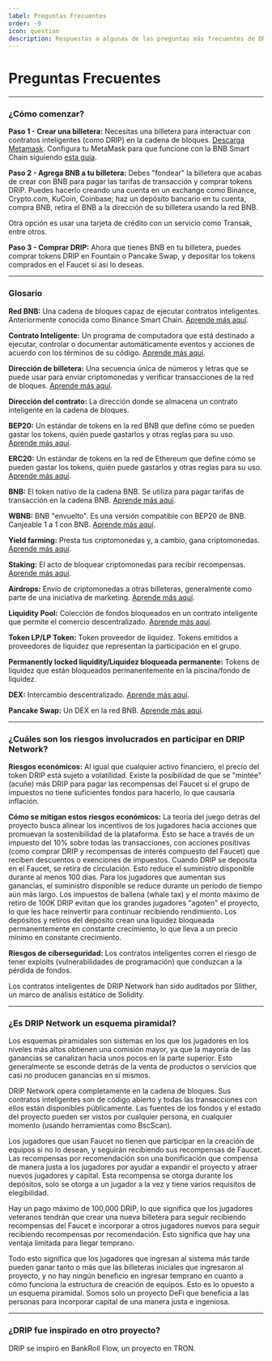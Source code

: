 ```yaml
---
label: Preguntas Frecuentes
order: -9
icon: question
description: Respuestas a algunas de las preguntas más frecuentes de DRIP Network, tales como ¿Cuales son los riesgos al participar en Drip Network?
---
```


# Preguntas Frecuentes

---
### ¿Cómo comenzar?

**Paso 1 - Crear una billetera:**
Necesitas una billetera para interactuar con contratos inteligentes (como DRIP) en la cadena de bloques. [Descarga Metamask](https://metamask.io).  Configura tu MetaMask para que funcione con la BNB Smart Chain siguiendo [esta guía](https://academy.binance.com/es/articles/connecting-metamask-to-binance-smart-chain).

**Paso 2 - Agrega BNB a tu billetera:**
Debes "fondear" la billetera que acabas de crear con BNB para pagar las tarifas de transacción y comprar tokens DRIP. Puedes hacerlo creando una cuenta en un exchange como Binance, Crypto.com, KuCoin, Coinbase; haz un depósito bancario en tu cuenta, compra BNB, retira el BNB a la dirección de su billetera usando la red BNB.

Otra opción es usar una tarjeta de crédito con un servicio como Transak, entre otros.

**Paso 3 - Comprar DRIP:**
Ahora que tienes BNB en tu billetera, puedes comprar tokens DRIP en Fountain o Pancake Swap, y depositar los tokens comprados en el Faucet si así lo deseas.

---
### Glosario

**Red BNB:**
Una cadena de bloques capaz de ejecutar contratos inteligentes. Anteriormente conocida como Binance Smart Chain. [Aprende más aquí](https://academy.binance.com/es/articles/an-introduction-to-binance-smart-chain-bsc).

**Contrato Inteligente:**
Un programa de computadora que está destinado a ejecutar, controlar o documentar automáticamente eventos y acciones de acuerdo con los términos de su código. [Aprende más aquí](https://academy.binance.com/es/articles/what-are-smart-contracts).

**Dirección de billetera:**
Una secuencia única de números y letras que se puede usar para enviar criptomonedas y verificar transacciones de la red de bloques. [Aprende más aquí](https://academy.binance.com/es/articles/crypto-wallet-types-explained).

**Dirección del contrato:**
La dirección donde se almacena un contrato inteligente en la cadena de bloques.

**BEP20:**
Un estándar de tokens en la red BNB que define cómo se pueden gastar los tokens, quién puede gastarlos y otras reglas para su uso. [Aprende más aquí](https://academy.binance.com/es/glossary/bep-20).

**ERC20:**
Un estándar de tokens en la red de Ethereum que define cómo se pueden gastar los tokens, quién puede gastarlos y otras reglas para su uso. [Aprende más aquí](https://academy.binance.com/es/articles/an-introduction-to-erc-20-tokens).

**BNB:**
El token nativo de la cadena BNB. Se utiliza para pagar tarifas de transacción en la cadena BNB. [Aprende más aquí](https://academy.binance.com/es/articles/what-is-bnb).

**WBNB:**
BNB "envuelto". Es una versión compatible con BEP20 de BNB. Canjeable 1 a 1 con BNB. [Aprende más aquí](https://www.bnbchain.world/es/blog/what-is-wbnb/).

**Yield farming:**
Presta tus criptomonedas y, a cambio, gana criptomonedas. [Aprende más aquí](https://academy.binance.com/es/articles/what-is-yield-farming-in-decentralized-finance-defi).

**Staking:**
El acto de bloquear criptomonedas para recibir recompensas. [Aprende más aquí](https://academy.binance.com/es/articles/what-is-staking).

**Airdrops:**
Envío de criptomonedas a otras billeteras, generalmente como parte de una iniciativa de marketing. [Aprende más aquí](https://www.coindesk.com/learn/what-is-a-crypto-airdrop/).

**Liquidity Pool:**
Colección de fondos bloqueados en un contrato inteligente que permite el comercio descentralizado. [Aprende más aquí](https://academy.binance.com/es/articles/what-are-liquidity-pools-in-defi).

**Token LP/LP Token:**
Token proveedor de liquidez. Tokens emitidos a proveedores de liquidez que representan la participación en el grupo.

**Permanently locked liquidity/Liquidez bloqueada permanente:**
Tokens de liquidez que están bloqueados permanentemente en la piscina/fondo de liquidez.

**DEX:**
Intercambio descentralizado. [Aprende más aquí](https://academy.binance.com/es/articles/what-is-a-decentralized-exchange-dex).

**Pancake Swap:**
Un DEX en la red BNB. [Aprende más aquí](https://academy.binance.com/es/articles/a-guide-to-pancakeswap).

---
### ¿Cuáles son los riesgos involucrados en participar en DRIP Network?

**Riesgos económicos:**
Al igual que cualquier activo financiero, el precio del token DRIP está sujeto a volatilidad. Existe la posibilidad de que se "mintée" (acuñe) más DRIP para pagar las recompensas del Faucet si el grupo de impuestos no tiene suficientes fondos para hacerlo, lo que causaría inflación.


**Cómo se mitigan estos riesgos económicos:**
La teoría del juego detrás del proyecto busca alinear los incentivos de los jugadores hacia acciones que promuevan la sostenibilidad de la plataforma. Esto se hace a través de un impuesto del 10% sobre todas las transacciones, con acciones positivas (como comprar DRIP y recompensas de interés compuesto del Faucet) que reciben descuentos o exenciones de impuestos. Cuando DRIP se deposita en el Faucet, se retira de circulación. Esto reduce el suministro disponible durante al menos 100 días. Para los jugadores que aumentan sus ganancias, el suministro disponible se reduce durante un período de tiempo aún más largo. Los impuestos de ballena (whale tax) y el monto máximo de retiro de 100K DRIP evitan que los grandes jugadores "agoten" el proyecto, lo que les hace reinvertir para continuar recibiendo rendimiento. Los depósitos y retiros del depósito crean una liquidez bloqueada permanentemente en constante crecimiento, lo que lleva a un precio mínimo en constante crecimiento.


**Riesgos de ciberseguridad:**
Los contratos inteligentes corren el riesgo de tener exploits (vulnerabilidades de programación) que conduzcan a la pérdida de fondos.

Los contratos inteligentes de DRIP Network han sido auditados por Slither, un marco de análisis estático de Solidity.

---
### ¿Es DRIP Network un esquema piramidal?
Los esquemas piramidales son sistemas en los que los jugadores en los niveles más altos obtienen una comisión mayor, ya que la mayoría de las ganancias se canalizan hacia unos pocos en la parte superior. Esto generalmente se esconde detrás de la venta de productos o servicios que casi no producen ganancias en sí mismos.

DRIP Network opera completamente en la cadena de bloques. Sus contratos inteligentes son de código abierto y todas las transacciones con ellos están disponibles públicamente. Las fuentes de los fondos y el estado del proyecto pueden ser vistos por cualquier persona, en cualquier momento (usando herramientas como BscScan).

Los jugadores que usan Faucet no tienen que participar en la creación de equipos si no lo desean, y seguirán recibiendo sus recompensas de Faucet. Las recompensas por recomendación son una bonificación que compensa de manera justa a los jugadores por ayudar a expandir el proyecto y atraer nuevos jugadores y capital. Esta recompensa se otorga durante los depósitos, solo se otorga a un jugador a la vez y tiene varios requisitos de elegibilidad.

Hay un pago máximo de 100,000 DRIP, lo que significa que los jugadores veteranos tendrán que crear una nueva billetera para seguir recibiendo recompensas del Faucet e incorporar a otros jugadores nuevos para seguir recibiendo recompensas por recomendación. Esto significa que hay una ventaja limitada para llegar temprano.

Todo esto significa que los jugadores que ingresan al sistema más tarde pueden ganar tanto o más que las billeteras iniciales que ingresaron al proyecto, y no hay ningún beneficio en ingresar temprano en cuanto a cómo funciona la estructura de creación de equipos. Esto es lo opuesto a un esquema piramidal. Somos solo un proyecto DeFi que beneficia a las personas para incorporar capital de una manera justa e ingeniosa.

---
### ¿DRIP fue inspirado en otro proyecto?
DRIP se inspiró en BankRoll Flow, un proyecto en TRON.
